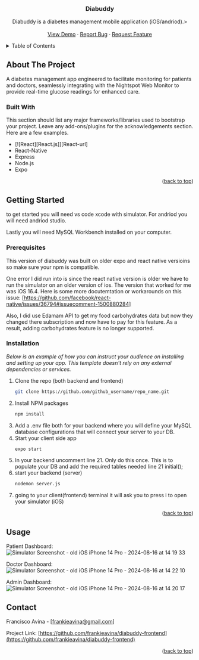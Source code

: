 <br />
<div align="center">

  <h3 align="center">Diabuddy</h3>

  <p align="center">
    Diabuddy is a diabetes management mobile application (iOS/andriod).>
    <br />
    <br />
    <a href="https://github.com/frankieavina/diabuddy-frontend">View Demo</a>
    ·
    <a href="https://github.com/frankieavina/diabuddy-frontend/issues/new?labels=bug&template=bug-report---.md">Report Bug</a>
    ·
    <a href="https://github.com/frankieavina/diabuddy-frontend/issues/new?labels=enhancement&template=feature-request---.md">Request Feature</a>
  </p>
</div>

<!-- TABLE OF CONTENTS -->
<details>
  <summary>Table of Contents</summary>
  <ol>
    <li>
      <a href="#about-the-project">About The Project</a>
      <ul>
        <li><a href="#built-with">Built With</a></li>
      </ul>
    </li>
    <li>
      <a href="#getting-started">Getting Started</a>
      <ul>
        <li><a href="#prerequisites">Prerequisites</a></li>
        <li><a href="#installation">Installation</a></li>
      </ul>
    </li>
    <li><a href="#usage">Usage</a></li>
    <li><a href="#roadmap">Roadmap</a></li>
    <li><a href="#contributing">Contributing</a></li>
    <li><a href="#contact">Contact</a></li>
    <li><a href="#acknowledgments">Acknowledgments</a></li>
  </ol>
</details>



<!-- ABOUT THE PROJECT -->
## About The Project

A diabetes management app engineered to facilitate monitoring for patients and doctors, seamlessly integrating with the Nightspot Web Monitor to provide real-time glucose readings 
for enhanced care. 


### Built With

This section should list any major frameworks/libraries used to bootstrap your project. Leave any add-ons/plugins for the acknowledgements section. Here are a few examples.

* [![React][React.js]][React-url]
* React-Native
* Express
* Node.js
* Expo

<p align="right">(<a href="#readme-top">back to top</a>)</p>



<!-- GETTING STARTED -->
## Getting Started

to get started you will need vs code xcode with simulator. For andriod you will need andriod studio. 

Lastly you will need MySQL Workbench installed on your computer. 

### Prerequisites

This version of diabuddy was built on older expo and react native versioins so make sure your npm is compatible. 

One error I did run into is since the react native version is older we have to run the simulator on an older version of ios. The version that worked for me was iOS 16.4.
Here is some more docutemtation or workarounds on this issue: [https://github.com/facebook/react-native/issues/36794#issuecomment-1500880284]

Also, I did use Edamam API to get my food carbohydrates data but now they changed there subscription and now have to pay for this feature. As a result, adding carbohydrates feature
is no longer supported. 

### Installation

_Below is an example of how you can instruct your audience on installing and setting up your app. This template doesn't rely on any external dependencies or services._

1. Clone the repo (both backend and frontend)
   ```sh
   git clone https://github.com/github_username/repo_name.git
   ```
2. Install NPM packages
   ```sh
   npm install
   ```
3. Add a .env file both for your backend where you will define your MySQL database configurations that will connect your server to your DB. 
4. Start your client side app 
    ```sh
    expo start
   ```
5. In your backend uncomment line 21. Only do this once. This is to populate your DB and add the required tables needed 
   line 21  initial();  
6. start your backend (server) 
   ```sh
   nodemon server.js
   ```
7. going to your client(frontend) terminal it will ask you to press i to open your simulator (iOS) 

<p align="right">(<a href="#readme-top">back to top</a>)</p>



<!-- USAGE EXAMPLES -->
## Usage

Patient Dashboard:
![Simulator Screenshot - old iOS iPhone 14 Pro - 2024-08-16 at 14 19 33](https://github.com/user-attachments/assets/eb916fb2-0840-485b-8639-d97488448362)

Doctor Dashboard:
![Simulator Screenshot - old iOS iPhone 14 Pro - 2024-08-16 at 14 22 10](https://github.com/user-attachments/assets/0f7e2965-244f-4040-80fa-174aa3893c1e)

Admin Dashboard:
![Simulator Screenshot - old iOS iPhone 14 Pro - 2024-08-16 at 14 20 17](https://github.com/user-attachments/assets/317accb0-b57c-4c92-af45-22d94d6e7115)

<!-- CONTACT -->
## Contact

Francisco Avina - [frankieavina@gmail.com]

Project Link: [https://github.com/frankieavina/diabuddy-frontend](https://github.com/frankieavina/diabuddy-frontend)

<p align="right">(<a href="#readme-top">back to top</a>)</p>

